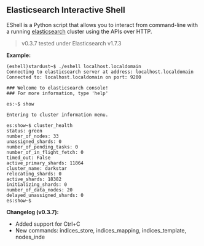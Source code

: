 ## Elasticsearch Interactive Shell ##

EShell is a Python script that allows you to interact from command-line with a running [elasticsearch](https://www.elastic.co/products/elasticsearch)
cluster using the APIs over HTTP.

> v0.3.7 tested under Elasticsearch v1.7.3

**Example:**

```
(eshell)stardust~$ ./eshell localhost.localdomain
Connecting to elasticsearch server at address: localhost.localdomain
Connected to: localhost.localdomain on port: 9200

### Welcome to elasticsearch console!
### For more information, type 'help'

es:~$ show

Entering to cluster information menu.

es:show~$ cluster_health
status: green
number_of_nodes: 33
unassigned_shards: 0
number_of_pending_tasks: 0
number_of_in_flight_fetch: 0
timed_out: False
active_primary_shards: 11864
cluster_name: darkstar
relocating_shards: 0
active_shards: 18382
initializing_shards: 0
number_of_data_nodes: 20
delayed_unassigned_shards: 0
es:show~$
```

**Changelog (v0.3.7):**

- Added support for Ctrl+C
- New commands: indices_store, indices_mapping, indices_template, nodes_inde 

